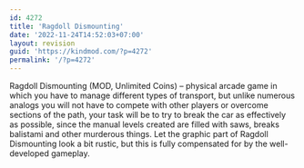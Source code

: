 ```yaml
---
id: 4272
title: 'Ragdoll Dismounting'
date: '2022-11-24T14:52:03+07:00'
layout: revision
guid: 'https://kindmod.com/?p=4272'
permalink: '/?p=4272'
---
```


Ragdoll Dismounting (MOD, Unlimited Coins) – physical arcade game in which you have to manage different types of transport, but unlike numerous analogs you will not have to compete with other players or overcome sections of the path, your task will be to try to break the car as effectively as possible, since the manual levels created are filled with saws, breaks balistami and other murderous things. Let the graphic part of Ragdoll Dismounting look a bit rustic, but this is fully compensated for by the well-developed gameplay.